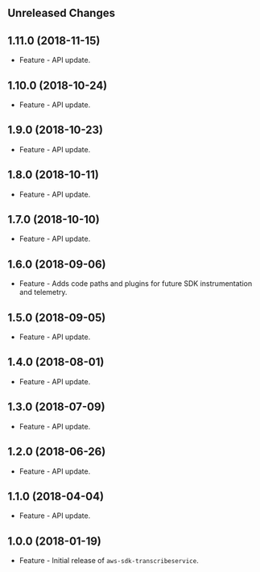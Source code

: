 Unreleased Changes
------------------

1.11.0 (2018-11-15)
------------------

* Feature - API update.

1.10.0 (2018-10-24)
------------------

* Feature - API update.

1.9.0 (2018-10-23)
------------------

* Feature - API update.

1.8.0 (2018-10-11)
------------------

* Feature - API update.

1.7.0 (2018-10-10)
------------------

* Feature - API update.

1.6.0 (2018-09-06)
------------------

* Feature - Adds code paths and plugins for future SDK instrumentation and telemetry.

1.5.0 (2018-09-05)
------------------

* Feature - API update.

1.4.0 (2018-08-01)
------------------

* Feature - API update.

1.3.0 (2018-07-09)
------------------

* Feature - API update.

1.2.0 (2018-06-26)
------------------

* Feature - API update.

1.1.0 (2018-04-04)
------------------

* Feature - API update.

1.0.0 (2018-01-19)
------------------

* Feature - Initial release of `aws-sdk-transcribeservice`.

